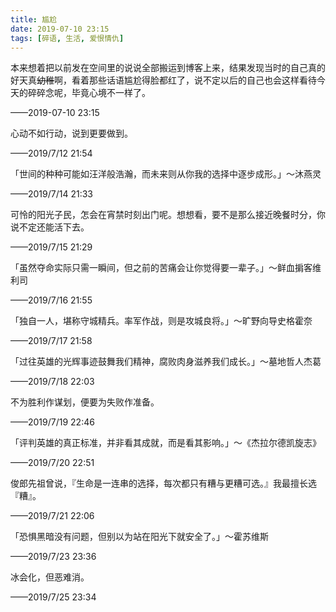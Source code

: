 ```yaml
---
title: 尴尬
date: 2019-07-10 23:15
tags: [碎语, 生活, 爱恨情仇]
---
```


本来想着把以前发在空间里的说说全部搬运到博客上来，结果发现当时的自己真的好天真~~幼稚~~啊，看着那些话语尴尬得脸都红了，说不定以后的自己也会这样看待今天的碎碎念呢，毕竟心境不一样了。

——2019-07-10 23:15

心动不如行动，说到更要做到。

——2019/7/12 21:54

「世间的种种可能如汪洋般浩瀚，而未来则从你我的选择中逐步成形。」～沐燕灵

——2019/7/14 21:33

可怜的阳光子民，怎会在宵禁时刻出门呢。想想看，要不是那么接近晚餐时分，你说不定还能活下去。

——2019/7/15 21:29

「虽然夺命实际只需一瞬间，但之前的苦痛会让你觉得要一辈子。」～鲜血掮客维利司

——2019/7/16 21:55

「独自一人，堪称守城精兵。率军作战，则是攻城良将。」～旷野向导史格霍奈

——2019/7/17 21:58

「过往英雄的光辉事迹鼓舞我们精神，腐败肉身滋养我们成长。」～墓地哲人杰葛

——2019/7/18 22:03

不为胜利作谋划，便要为失败作准备。

——2019/7/19 22:46

「评判英雄的真正标准，并非看其成就，而是看其影响。」～《杰拉尔德凯旋志》

——2019/7/20 22:51

俊郎先祖曾说，『生命是一连串的选择，每次都只有糟与更糟可选。』我最擅长选『糟』。

——2019/7/21 22:06

「恐惧黑暗没有问题，但别以为站在阳光下就安全了。」～霍苏维斯

——2019/7/23 23:36

冰会化，但恶难消。

——2019/7/25 23:34
